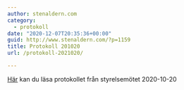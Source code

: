 ```yaml
---
author: stenaldern.com
category:
  - protokoll
date: "2020-12-07T20:35:36+00:00"
guid: http://www.stenaldern.com/?p=1159
title: Protokoll 201020
url: /protokoll-2021020/

---
```

[Här](/wp-content/uploads/2020/12/Protokoll_styrelsemote_20201020.pdf) kan du läsa protokollet från styrelsemötet 2020-10-20
